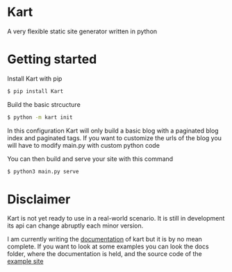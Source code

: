# Kart
A very flexible static site generator written in python

# Getting started
Install Kart with pip
```bash
$ pip install Kart
```

Build the basic strcucture
```bash
$ python -m kart init
```

In this configuration Kart will only build a basic blog with a paginated blog index and paginated tags. If you want to customize the urls of the blog you will have to modify main.py with custom python code


You can then build and serve your site with this command
```bash
$ python3 main.py serve
```

# Disclaimer
Kart is not yet ready to use in a real-world scenario. It is still in development its api can change abruptly each minor version.

I am currently writing the [documentation](https://giacomocaironi.gitlab.io/Kart) of kart but it is by no mean complete. If you want to look at some examples you can look the docs folder, where the documentation is held, and the source code of the [example site](https://gitlab.com/giacomocaironi/Kart/-/tree/master/kart_quickstart)
